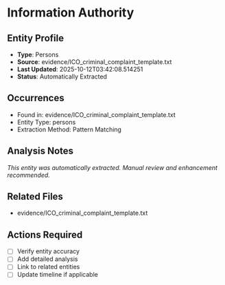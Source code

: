 # Information Authority

## Entity Profile
- **Type**: Persons
- **Source**: evidence/ICO_criminal_complaint_template.txt
- **Last Updated**: 2025-10-12T03:42:08.514251
- **Status**: Automatically Extracted

## Occurrences
- Found in: evidence/ICO_criminal_complaint_template.txt
- Entity Type: persons
- Extraction Method: Pattern Matching

## Analysis Notes
*This entity was automatically extracted. Manual review and enhancement recommended.*

## Related Files
- evidence/ICO_criminal_complaint_template.txt

## Actions Required
- [ ] Verify entity accuracy
- [ ] Add detailed analysis
- [ ] Link to related entities
- [ ] Update timeline if applicable
